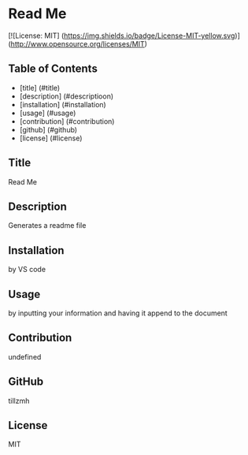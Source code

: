 # Read Me
  [![License: MIT] (https://img.shields.io/badge/License-MIT-yellow.svg)] (http://www.opensource.org/licenses/MIT)

  ## Table  of Contents

  - [title] (#title)
  - [description] (#descriptioon)
  - [installation] (#installation)
  - [usage] (#usage)
  - [contribution] (#contribution)
  - [github] (#github)
  - [license] (#license)

  ## Title
  Read Me

  ## Description
  Generates a readme file

  ## Installation
  by VS code

  ## Usage
  by inputting your information and having it append to the document

  ## Contribution
  undefined

  ## GitHub
  tillzmh

  ## License
  MIT



